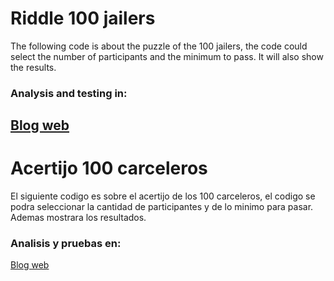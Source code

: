 # Riddle 100 jailers
The following code is about the puzzle of the 100 jailers,
the code could select the number of participants and
the minimum to pass. 
It will also show the results.
### Analysis and testing in:
[Blog web](https://temas-gabriel.blogspot.com/2022/09/pruebas-y-analisis-del-acertijo.html)
----
# Acertijo 100 carceleros
El siguiente codigo es sobre el acertijo de los 100 carceleros, el codigo se podra seleccionar la cantidad de participantes y de lo minimo para pasar.
Ademas mostrara los resultados.
### Analisis y pruebas en:
[Blog web](https://temas-gabriel.blogspot.com/2022/09/pruebas-y-analisis-del-acertijo.html)
